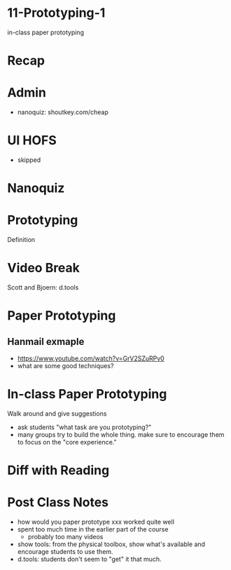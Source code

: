 # 11-Prototyping-1

in-class paper prototyping

# Recap


# Admin
- nanoquiz: shoutkey.com/cheap

# UI HOFS
- skipped

# Nanoquiz


# Prototyping
Definition



# Video Break
Scott and Bjoern: d.tools


# Paper Prototyping


## Hanmail exmaple

- https://www.youtube.com/watch?v=GrV2SZuRPv0
- what are some good techniques?



# In-class Paper Prototyping
Walk around and give suggestions
- ask students "what task are you prototyping?"
- many groups try to build the whole thing. make sure to encourage them to focus on the "core experience."


# Diff with Reading


# Post Class Notes
- how would you paper prototype xxx worked quite well
- spent too much time in the earlier part of the course
	- probably too many videos
- show tools: from the physical toolbox, show what's available and encourage students to use them.
- d.tools: students don't seem to "get" it that much.



